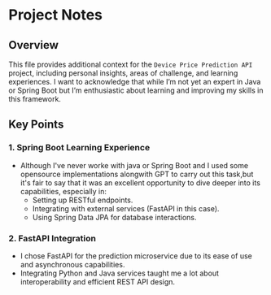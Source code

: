 # Project Notes

## Overview
This file provides additional context for the `Device Price Prediction API` project, including personal insights, areas of challenge, and learning experiences.
I want to acknowledge that while I’m not yet an expert in Java or Spring Boot but I’m enthusiastic about learning and improving my skills in this framework.

## Key Points

### 1. Spring Boot Learning Experience
   - Although I've never worke with java or Spring Boot and I used some opensource implementations alongwith GPT to carry out this task,but it's fair to say that it was
      an excellent opportunity to dive deeper into its capabilities, especially in:
     - Setting up RESTful endpoints.
     - Integrating with external services (FastAPI in this case).
     - Using Spring Data JPA for database interactions.

### 2. FastAPI Integration
   - I chose FastAPI for the prediction microservice due to its ease of use and asynchronous capabilities.
   - Integrating Python and Java services taught me a lot about interoperability and efficient REST API design.
